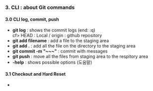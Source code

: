 ### 3. CLI : about Git commands

#### 3.0 CLI log, commit, push

- **git log** : shows the commit logs (end: :q)  
  cf> HEAD : Local / origin : github repository
- **git add filename** : add a file to the staging area
- **git add .** : add all the file on the directory to the staging area
- **git commit -m "~~~"** : commit with messages
- **git push** : move all the files from staging area to the respitory area
- **-help** : shows possible options (도움말)

#### 3.1 Checkout and Hard Reset

-
